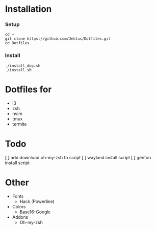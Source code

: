 # Installation
### Setup
```
cd ~
git clone https://github.com/Jeblas/Dotfiles.git
cd Dotfiles
```
### Install
```
./install_dep.sh
./install.sh
```
# Dotfiles for
- i3
- zsh
- nvim
- tmux
- termite

# Todo
[ ] add download oh-my-zsh to script
[ ] wayland install script
[ ] gentoo install script 

# Other
- Fonts
    - Hack (Powerline)
- Colors
    - Base16-Google
- Addons
    - Oh-my-zsh

